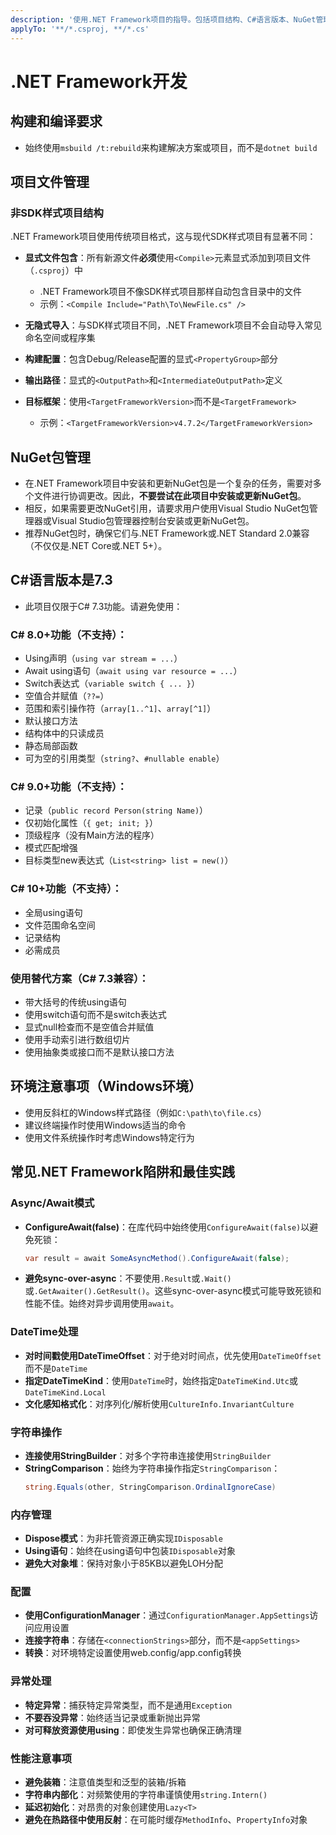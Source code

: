 ```yaml
---
description: '使用.NET Framework项目的指导。包括项目结构、C#语言版本、NuGet管理和最佳实践。'
applyTo: '**/*.csproj, **/*.cs'
---
```


# .NET Framework开发

## 构建和编译要求
- 始终使用`msbuild /t:rebuild`来构建解决方案或项目，而不是`dotnet build`

## 项目文件管理

### 非SDK样式项目结构
.NET Framework项目使用传统项目格式，这与现代SDK样式项目有显著不同：

- **显式文件包含**：所有新源文件**必须**使用`<Compile>`元素显式添加到项目文件（`.csproj`）中
  - .NET Framework项目不像SDK样式项目那样自动包含目录中的文件
  - 示例：`<Compile Include="Path\To\NewFile.cs" />`

- **无隐式导入**：与SDK样式项目不同，.NET Framework项目不会自动导入常见命名空间或程序集

- **构建配置**：包含Debug/Release配置的显式`<PropertyGroup>`部分

- **输出路径**：显式的`<OutputPath>`和`<IntermediateOutputPath>`定义

- **目标框架**：使用`<TargetFrameworkVersion>`而不是`<TargetFramework>`
  - 示例：`<TargetFrameworkVersion>v4.7.2</TargetFrameworkVersion>`

## NuGet包管理
- 在.NET Framework项目中安装和更新NuGet包是一个复杂的任务，需要对多个文件进行协调更改。因此，**不要尝试在此项目中安装或更新NuGet包**。
- 相反，如果需要更改NuGet引用，请要求用户使用Visual Studio NuGet包管理器或Visual Studio包管理器控制台安装或更新NuGet包。
- 推荐NuGet包时，确保它们与.NET Framework或.NET Standard 2.0兼容（不仅仅是.NET Core或.NET 5+）。

## C#语言版本是7.3
- 此项目仅限于C# 7.3功能。请避免使用：

### C# 8.0+功能（不支持）：
  - Using声明（`using var stream = ...`）
  - Await using语句（`await using var resource = ...`）
  - Switch表达式（`variable switch { ... }`）
  - 空值合并赋值（`??=`）
  - 范围和索引操作符（`array[1..^1]`、`array[^1]`）
  - 默认接口方法
  - 结构体中的只读成员
  - 静态局部函数
  - 可为空的引用类型（`string?`、`#nullable enable`）

### C# 9.0+功能（不支持）：
  - 记录（`public record Person(string Name)`）
  - 仅初始化属性（`{ get; init; }`）
  - 顶级程序（没有Main方法的程序）
  - 模式匹配增强
  - 目标类型new表达式（`List<string> list = new()`）

### C# 10+功能（不支持）：
  - 全局using语句
  - 文件范围命名空间
  - 记录结构
  - 必需成员

### 使用替代方案（C# 7.3兼容）：
  - 带大括号的传统using语句
  - 使用switch语句而不是switch表达式
  - 显式null检查而不是空值合并赋值
  - 使用手动索引进行数组切片
  - 使用抽象类或接口而不是默认接口方法

## 环境注意事项（Windows环境）
- 使用反斜杠的Windows样式路径（例如`C:\path\to\file.cs`）
- 建议终端操作时使用Windows适当的命令
- 使用文件系统操作时考虑Windows特定行为

## 常见.NET Framework陷阱和最佳实践

### Async/Await模式
- **ConfigureAwait(false)**：在库代码中始终使用`ConfigureAwait(false)`以避免死锁：
  ```csharp
  var result = await SomeAsyncMethod().ConfigureAwait(false);
  ```
- **避免sync-over-async**：不要使用`.Result`或`.Wait()`或`.GetAwaiter().GetResult()`。这些sync-over-async模式可能导致死锁和性能不佳。始终对异步调用使用`await`。

### DateTime处理
- **对时间戳使用DateTimeOffset**：对于绝对时间点，优先使用`DateTimeOffset`而不是`DateTime`
- **指定DateTimeKind**：使用`DateTime`时，始终指定`DateTimeKind.Utc`或`DateTimeKind.Local`
- **文化感知格式化**：对序列化/解析使用`CultureInfo.InvariantCulture`

### 字符串操作
- **连接使用StringBuilder**：对多个字符串连接使用`StringBuilder`
- **StringComparison**：始终为字符串操作指定`StringComparison`：
  ```csharp
  string.Equals(other, StringComparison.OrdinalIgnoreCase)
  ```

### 内存管理
- **Dispose模式**：为非托管资源正确实现`IDisposable`
- **Using语句**：始终在using语句中包装`IDisposable`对象
- **避免大对象堆**：保持对象小于85KB以避免LOH分配

### 配置
- **使用ConfigurationManager**：通过`ConfigurationManager.AppSettings`访问应用设置
- **连接字符串**：存储在`<connectionStrings>`部分，而不是`<appSettings>`
- **转换**：对环境特定设置使用web.config/app.config转换

### 异常处理
- **特定异常**：捕获特定异常类型，而不是通用`Exception`
- **不要吞没异常**：始终适当记录或重新抛出异常
- **对可释放资源使用using**：即使发生异常也确保正确清理

### 性能注意事项
- **避免装箱**：注意值类型和泛型的装箱/拆箱
- **字符串内部化**：对频繁使用的字符串谨慎使用`string.Intern()`
- **延迟初始化**：对昂贵的对象创建使用`Lazy<T>`
- **避免在热路径中使用反射**：在可能时缓存`MethodInfo`、`PropertyInfo`对象